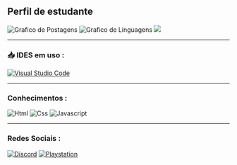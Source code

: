 <!-- Edição de Perfil INICIO -->

<h2>Perfil de estudante</h2>
<p align="left">
    <img src="https://github-readme-stats.vercel.app/api?username=Gabriel7818&show_icons=true&custom_title=Side-Street&title_color=ffffff&bg_color=161B22&text_color=11bbb2&count_private=true&icon_color=ffffff&border_color=161B22" alt="Grafico de Postagens"/>
    <img src="https://github-readme-stats.vercel.app/api/top-langs/?username=Gabriel7818&layout=compact&title_color=ffffff&bg_color=161B22&text_color=11bbb2&count_private=true&icon_color=11bbb2&border_color=161B22&show_icons=true&custom_title=Linguagens mais usadas" alt="Grafico de Linguagens"/>
    <img src="https://discord.c99.nl/widget/theme-4/405853277046046720.png"/>
    <hr>
<h3>📥 IDES em uso :</h3>
<a href=""> <img alt="Visual Studio Code" src="https://img.shields.io/badge/VisualStudioCode-0078d7.svg?style=for-the-badge&logo=visual-studio-code&logoColor=white"/>
</a>
    <hr>
<h3>Conhecimentos :</h3>
<img alt="Html" src="https://img.shields.io/badge/html5-%23E34F26.svg?style=for-the-badge&logo=html5&logoColor=white"/>
<img alt="Css" src="https://img.shields.io/badge/css3-%231572B6.svg?style=for-the-badge&logo=css3&logoColor=white"/>
<img alt="Javascript" src="https://img.shields.io/badge/javascript-%23323330.svg?style=for-the-badge&logo=javascript&logoColor=%23F7DF1E"/>
    <hr>
<h3>Redes Sociais :</h3>    
<a href="https://discord.gg/exX6rNenXq"> <img alt="Discord" src="https://img.shields.io/badge/Discord-%237289DA.svg?style=for-the-badge&logo=discord&logoColor=white"/></a>
<a href="https://mypst.com.br/rank/Gabrielzim_-/?game_id=NPWR07053_00#!jogos/NPWR07053_00"> <img alt="Playstation" src="https://img.shields.io/badge/Playstation-003791?style=for-the-badge&logo=playstation&logoColor=white"/>
</a>    

    
<!-- Edição de Perfil FIM -->
